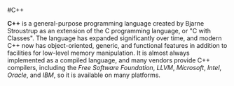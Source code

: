 #C++
**C++** is a general-purpose programming language created by Bjarne Stroustrup as an extension of the C programming language, or "C with Classes". The language has expanded significantly over time, and modern C++ now has object-oriented, generic, and functional features in addition to facilities for low-level memory manipulation. It is almost always implemented as a compiled language, and many vendors provide C++ compilers, including the *Free Software Foundation*, *LLVM*, *Microsoft*, *Intel*, *Oracle*, and *IBM*, so it is available on many platforms.